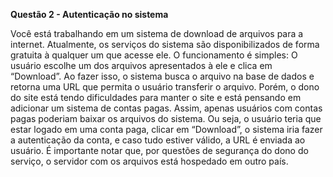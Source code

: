 <b>Questão 2 - Autenticação no sistema</b>

Você está trabalhando em um sistema de download de arquivos para a internet.
Atualmente, os serviços do sistema são disponibilizados de forma gratuita à qualquer um que acesse ele. 
O funcionamento é simples: O usuário escolhe um dos arquivos apresentados à ele e clica em “Download”. Ao fazer isso, o sistema busca o arquivo na base de dados e retorna uma URL que permita o usuário transferir o arquivo.
Porém, o dono do site está tendo dificuldades para manter o site e está pensando em adicionar um sistema de contas pagas. Assim, apenas usuários com contas pagas poderiam baixar os arquivos do sistema. Ou seja, o usuário teria que estar  logado em uma conta paga, clicar em “Download”, o sistema iria fazer a autenticação da conta, e caso tudo estiver válido, a URL é enviada ao usuário.
É importante notar que, por questões de segurança do dono do serviço, o servidor com os arquivos está hospedado em outro país.
